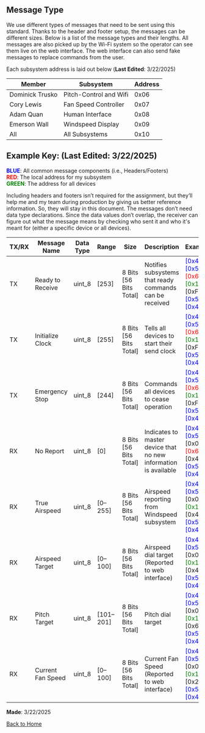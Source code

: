 ## Message Type

We use different types of messages that need to be sent using this standard. Thanks to the header and footer setup, the messages can be different sizes. Below is a list of the message types and their lengths. All messages are also picked up by the Wi-Fi system so the operator can see them live on the web interface. The web interface can also send fake messages to replace commands from the user.

Each subsystem address is laid out below (__Last Edited__: 3/22/2025)

| Member           | Subsystem              | Address |
|------------------|------------------------|---------|
| Dominick Trusko  | Pitch-Control and Wifi | 0x06    |
| Cory Lewis       | Fan Speed Controller   | 0x07    |
| Adam Quan        | Human Interface        | 0x08    |
| Emerson Wall     | Windspeed Display      | 0x09    |
| All              | All Subsystems         | 0x10    |


## Example Key: (__Last Edited__: 3/22/2025)

<span style="color:blue"><strong>BLUE</strong></span>: All common message components (i.e., Headers/Footers)  
<span style="color:red"><strong>RED</strong></span>: The local address for my subsystem  
<span style="color:green"><strong>GREEN</strong></span>: The address for all devices  

Including headers and footers isn’t required for the assignment, but they’ll help me and my team during production by giving us better reference information. So, they will stay in this document.
The messages don’t need data type declarations. Since the data values don’t overlap, the receiver can figure out what the message means by checking who sent it and who it's meant for (either a specific device or all devices).

| TX/RX | Message Name     | Data Type | Range     | Size                   | Description                                         | Example                                                                 |
|-------|------------------|-----------|-----------|------------------------|-----------------------------------------------------|-------------------------------------------------------------------------|
| TX    | Ready to Receive | uint_8    | [253]     | 8 Bits [56 Bits Total] | Notifies subsystems that ready commands can be received | <span style="color:blue">[0x41][0x5a]</span> <br> <span style="color:red">[0x6]</span> <span style="color:green">[0x10]</span> [0xF3] <br> <span style="color:blue">[0x59][0x42]</span> |
| TX    | Initialize Clock | uint_8    | [255]     | 8 Bits [56 Bits Total] | Tells all devices to start their send clock        | <span style="color:blue">[0x41][0x5a]</span> <br> <span style="color:red">[0x6]</span> <span style="color:green">[0x10]</span> [0xF5] <br> <span style="color:blue">[0x59][0x42]</span> |
| TX    | Emergency Stop   | uint_8    | [244]     | 8 Bits [56 Bits Total] | Commands all devices to cease operation            | <span style="color:blue">[0x41][0x5a]</span> <br> <span style="color:red">[0x6]</span> <span style="color:green">[0x10]</span> [0xF4] <br> <span style="color:blue">[0x59][0x42]</span> |
| RX    | No Report        | uint_8    | [0]       | 8 Bits [56 Bits Total] | Indicates to master device that no new information is available | <span style="color:blue">[0x41][0x5a]</span> <br> [0x09] <span style="color:red">[0x6]</span> [0x43] <br> <span style="color:blue">[0x59][0x42]</span> |
| RX    | True Airspeed    | uint_8    | [0–255]   | 8 Bits [56 Bits Total] | Airspeed reporting from Windspeed subsystem        | <span style="color:blue">[0x41][0x5a]</span> <br> [0x09] <span style="color:green">[0x10]</span> [0x43] <br> <span style="color:blue">[0x59][0x42]</span> |
| RX    | Airspeed Target  | uint_8    | [0–100]   | 8 Bits [56 Bits Total] | Airspeed dial target (Reported to web interface)   | <span style="color:blue">[0x41][0x5a]</span> <br> [0x08] <span style="color:green">[0x10]</span> [0x44] <br> <span style="color:blue">[0x59][0x42]</span> |
| RX    | Pitch Target     | uint_8    | [101–201] | 8 Bits [56 Bits Total] | Pitch dial target                                  | <span style="color:blue">[0x41][0x5a]</span> <br> [0x08] <span style="color:green">[0x10]</span> [0x67] <br> <span style="color:blue">[0x59][0x42]</span> |
| RX    | Current Fan Speed| uint_8    | [0–100]   | 8 Bits [56 Bits Total] | Current Fan Speed (Reported to web interface)      | <span style="color:blue">[0x41][0x5a]</span> <br> [0x09] <span style="color:green">[0x10]</span> [0x2B] <br> <span style="color:blue">[0x59][0x42]</span> |

__Made__: 3/22/2025

[Back to Home](index.md)